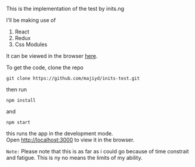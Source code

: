 This is the implementation of the test by inits.ng<br>
  
I'll be making use of
1. React
2. Redux
3. Css Modules

It can be viewed in the browser [here](https://majiyd.github.io/inits-test).

To get the code, clone the repo <br>
```
git clone https://github.com/majiyd/inits-test.git
```
then run  
```
npm install
```
and
```
npm start
```
this runs the app in the development mode.<br>
Open [http://localhost:3000](http://localhost:3000) to view it in the browser.<br>


`Note:` Please note that this is as far as i could go because of time constrait and fatigue. This is ny no means the limits of my ability.
